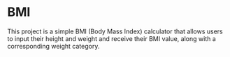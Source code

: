 # BMI 


This project is a simple BMI (Body Mass Index) calculator that allows users to input their height and weight and receive their BMI value, along with a corresponding weight category.
